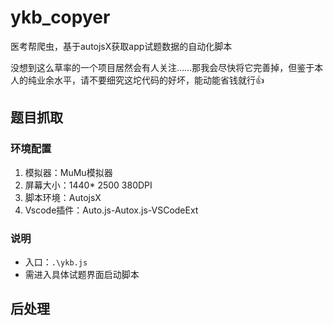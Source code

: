 # ykb_copyer
医考帮爬虫，基于autojsX获取app试题数据的自动化脚本

没想到这么草率的一个项目居然会有人关注……那我会尽快将它完善掉，但鉴于本人的纯业余水平，请不要细究这坨代码的好坏，能动能省钱就行👍

## 题目抓取
### 环境配置
1. 模拟器：MuMu模拟器
2. 屏幕大小：1440* 2500 380DPI
3. 脚本环境：AutojsX
4. Vscode插件：Auto.js-Autox.js-VSCodeExt

### 说明
- 入口：`.\ykb.js`
- 需进入具体试题界面启动脚本

## 后处理
